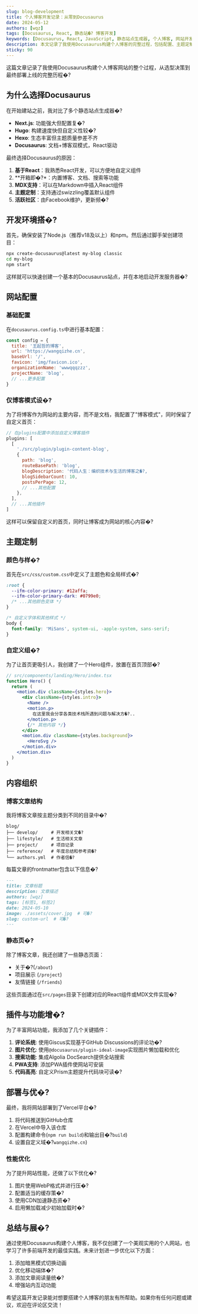 ```yaml
---
slug: blog-development
title: 个人博客开发记录：从零到Docusaurus
date: 2024-05-12
authors: [wqz]
tags: [Docusaurus, React, 静态站�? 博客开发]
keywords: [Docusaurus, React, JavaScript, 静态站点生成器, 个人博客, 网站开发]
description: 本文记录了我使用Docusaurus构建个人博客的完整过程，包括配置、主题定制、内容组织和部署等环节�?
sticky: 90
---
```


这篇文章记录了我使用Docusaurus构建个人博客网站的整个过程，从选型决策到最终部署上线的完整历程�?

<!-- truncate -->

## 为什么选择Docusaurus

在开始建站之前，我对比了多个静态站点生成器�?

- **Next.js**: 功能强大但配置复�?
- **Hugo**: 构建速度快但自定义性较�?
- **Hexo**: 生态丰富但主题质量参差不齐
- **Docusaurus**: 文档+博客双模式，React驱动

最终选择Docusaurus的原因：

1. **基于React**：我熟悉React开发，可以方便地自定义组件
2. **开箱即�?*：内置博客、文档、搜索等功能
3. **MDX支持**：可以在Markdown中插入React组件
4. **主题定制**：支持通过swizzling覆盖默认组件
5. **活跃社区**：由Facebook维护，更新频�?

## 开发环境搭�?

首先，确保安装了Node.js（推荐v18及以上）和npm。然后通过脚手架创建项目：

```bash
npx create-docusaurus@latest my-blog classic
cd my-blog
npm start
```

这样就可以快速创建一个基本的Docusaurus站点，并在本地启动开发服务器�?

## 网站配置

### 基础配置

在`docusaurus.config.ts`中进行基本配置：

```js
const config = {
  title: '王起哲的博客',
  url: 'https://wangqizhe.cn',
  baseUrl: '/',
  favicon: 'img/favicon.ico',
  organizationName: 'wwwqqqzzz',
  projectName: 'blog',
  // ...更多配置
}
```

### 仅博客模式设�?

为了将博客作为网站的主要内容，而不是文档，我配置了"博客模式"，同时保留了自定义首页：

```js
// 在plugins配置中添加自定义博客插件
plugins: [
  [
    './src/plugin/plugin-content-blog',
    {
      path: 'blog',
      routeBasePath: 'blog',
      blogDescription: '代码人生：编织技术与生活的博客之�?,
      blogSidebarCount: 10,
      postsPerPage: 12,
      // ...其他配置
    },
  ],
  // ...其他插件
]
```

这样可以保留自定义的首页，同时让博客成为网站的核心内容�?

## 主题定制

### 颜色与样�?

首先在`src/css/custom.css`中定义了主题色和全局样式�?

```css
:root {
  --ifm-color-primary: #12affa;
  --ifm-color-primary-dark: #0799e0;
  /* ...其他颜色变体 */
}

/* 自定义字体和其他样式 */
body {
  font-family: 'MiSans', system-ui, -apple-system, sans-serif;
}
```

### 自定义组�?

为了让首页更吸引人，我创建了一个Hero组件，放置在首页顶部�?

```jsx
// src/components/landing/Hero/index.tsx
function Hero() {
  return (
    <motion.div className={styles.hero}>
      <div className={styles.intro}>
        <Name />
        <motion.p>
          在这里我会分享各类技术栈所遇到问题与解决方�?..
        </motion.p>
        {/* 其他内容 */}
      </div>
      <motion.div className={styles.background}>
        <HeroSvg />
      </motion.div>
    </motion.div>
  )
}
```

## 内容组织

### 博客文章结构

我将博客文章按主题分类到不同的目录中�?

```
blog/
├── develop/     # 开发相关文�?
├── lifestyle/   # 生活相关文章
├── project/     # 项目记录
├── reference/   # 年度总结和参考资�?
└── authors.yml  # 作者信�?
```

每篇文章的frontmatter包含以下信息�?

```markdown
---
title: 文章标题
description: 文章描述
authors: [wqz]
tags: [标签1, 标签2]
date: 2024-05-10
image: ./assets/cover.jpg  # 可�?
slug: custom-url  # 可�?
---
```

### 静态页�?

除了博客文章，我还创建了一些静态页面：

- 关于�?(`/about`)
- 项目展示 (`/project`)
- 友情链接 (`/friends`)

这些页面通过在`src/pages`目录下创建对应的React组件或MDX文件实现�?

## 插件与功能增�?

为了丰富网站功能，我添加了几个关键插件：

1. **评论系统**: 使用Giscus实现基于GitHub Discussions的评论功�?
2. **图片优化**: 使用`@docusaurus/plugin-ideal-image`实现图片懒加载和优化
3. **搜索功能**: 集成Algolia DocSearch提供全站搜索
4. **PWA支持**: 添加PWA插件使网站可安装
5. **代码高亮**: 自定义Prism主题提升代码块可读�?

## 部署与优�?

最终，我将网站部署到了Vercel平台�?

1. 将代码推送到GitHub仓库
2. 在Vercel中导入该仓库
3. 配置构建命令(`npm run build`)和输出目�?`build`)
4. 设置自定义域�?`wangqizhe.cn`)

### 性能优化

为了提升网站性能，还做了以下优化�?

1. 图片使用WebP格式并进行压�?
2. 配置适当的缓存策�?
3. 使用CDN加速静态资�?
4. 启用懒加载减少初始加载时�?

## 总结与展�?

通过使用Docusaurus构建个人博客，我不仅创建了一个美观实用的个人网站，也学习了许多前端开发的最佳实践。未来计划进一步优化以下方面：

1. 添加暗黑模式切换动画
2. 优化移动端体�?
3. 添加文章阅读量统�?
4. 增强站内互动功能

希望这篇开发记录能对想要搭建个人博客的朋友有所帮助。如果你有任何问题或建议，欢迎在评论区交流！
